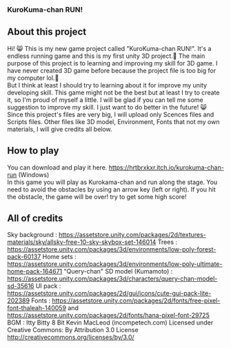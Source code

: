 ### KuroKuma-chan RUN!
## About this project
Hi! 😸
This is my new game project called "KuroKuma-chan RUN!". It's a endless running game and this is my first unity 3D project.💙 
The main purpose of this project is to learning and improving my skill for 3D game. I have never created 3D game before because the project file is too big for my computer lol.🤣  
But I think at least I should try to learning about it for improve my unity developing skill. This game might not be the best but at least I try to create it, so I'm proud of myself a little. 
I will be glad if you can tell me some suggestion to improve my skill. I just want to do better in the future! 😸  
Since this project's files are very big, I will upload only Scences files and Scripts files. Other files like 3D model, Environment, Fonts that not my own materials, I will give credits all below.
## How to play
You can download and play it here. https://hrtbrxkxr.itch.io/kurokuma-chan-run (Windows)  
In this game you will play as Kurokama-chan and run along the stage. You need to avoid the obstacles by using an arrow key (left or right). If you hit the obstacle, the game will be over! try to get some high score!
## All of credits
Sky background : https://assetstore.unity.com/packages/2d/textures-materials/sky/allsky-free-10-sky-skybox-set-146014
Trees : https://assetstore.unity.com/packages/3d/environments/low-poly-forest-pack-60137
Home sets : https://assetstore.unity.com/packages/3d/environments/low-poly-ultimate-home-pack-164671
"Query-chan" SD model (Kumamoto) : https://assetstore.unity.com/packages/3d/characters/query-chan-model-sd-35616
UI pack : https://assetstore.unity.com/packages/2d/gui/icons/cute-gui-pack-lite-202389
Fonts : https://assetstore.unity.com/packages/2d/fonts/free-pixel-font-thaleah-140059 and https://assetstore.unity.com/packages/2d/fonts/hana-pixel-font-29725
BGM : Itty Bitty 8 Bit Kevin MacLeod (incompetech.com) Licensed under Creative Commons: By Attribution 3.0 License http://creativecommons.org/licenses/by/3.0/
